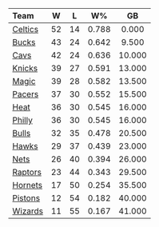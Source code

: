 | Team                            |  W  |  L  |  W%   |   GB   |
|:--------------------------------|:---:|:---:|:-----:|:------:|
| [Celtics](/r/bostonceltics)     | 52  | 14  | 0.788 | 0.000  |
| [Bucks](/r/MkeBucks)            | 43  | 24  | 0.642 | 9.500  |
| [Cavs](/r/clevelandcavs)        | 42  | 24  | 0.636 | 10.000 |
| [Knicks](/r/NYKnicks)           | 39  | 27  | 0.591 | 13.000 |
| [Magic](/r/OrlandoMagic)        | 39  | 28  | 0.582 | 13.500 |
| [Pacers](/r/pacers)             | 37  | 30  | 0.552 | 15.500 |
| [Heat](/r/heat)                 | 36  | 30  | 0.545 | 16.000 |
| [Philly](/r/sixers)             | 36  | 30  | 0.545 | 16.000 |
| [Bulls](/r/chicagobulls)        | 32  | 35  | 0.478 | 20.500 |
| [Hawks](/r/AtlantaHawks)        | 29  | 37  | 0.439 | 23.000 |
| [Nets](/r/GoNets)               | 26  | 40  | 0.394 | 26.000 |
| [Raptors](/r/torontoraptors)    | 23  | 44  | 0.343 | 29.500 |
| [Hornets](/r/CharlotteHornets)  | 17  | 50  | 0.254 | 35.500 |
| [Pistons](/r/DetroitPistons)    | 12  | 54  | 0.182 | 40.000 |
| [Wizards](/r/washingtonwizards) | 11  | 55  | 0.167 | 41.000 |